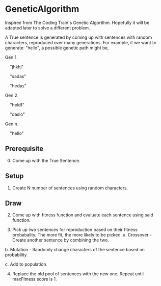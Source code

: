 ﻿# GeneticAlgorithm

Inspired from The Coding Train's Genetic Algorithm. Hopefully it will be adapted later to solve a different problem.

A True sentence is generated by coming up with sentences with random characters, reproduced over many generations.
For example, if we want to generate: "hello", a possible genetic path might be,

Gen 1.


&nbsp;&nbsp;&nbsp;&nbsp;"jhkhj"


&nbsp;&nbsp;&nbsp;&nbsp;"sadas"


&nbsp;&nbsp;&nbsp;&nbsp;"hedas"

Gen 2.


&nbsp;&nbsp;&nbsp;&nbsp;"heldf"


&nbsp;&nbsp;&nbsp;&nbsp;"daslo"

Gen n.


&nbsp;&nbsp;&nbsp;&nbsp;"hello"


## Prerequisite
0. Come up with the True Sentence. 

## Setup
1. Create N number of sentences using random characters.

## Draw
2. Come up with fitness function and evaluate each sentence using said function.

3. Pick up two sentences for reproduction based on their fitness probabality. The more fit, the more likely to be picked.
  a. Crossover - Create another sentence by combining the two.
  
  
  b. Mutation - Randomly change characters of the sentence based on probability.
  
  
  c. Add to population.
  
  
4. Replace the old pool of sentences with the new one. Repeat until maxFitness score is 1. 
  
